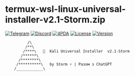 # termux-wsl-linux-universal-installer-v2.1-Storm.zip
[![Telegram](https://img.shields.io/badge/Telegram-Storm-blue?logo=telegram)](https://t.me/Tivik_2_Storm_Chasers)
[![Discord](https://img.shields.io/badge/Discord-Storm__offcialmda-5865F2?logo=discord)](https://discord.gg/)
[![4PDA](https://img.shields.io/badge/4PDA-Storm__Haxoh-darkblue)](https://4pda.to/)
[![License](https://img.shields.io/badge/license-MIT-green.svg)](LICENSE)
[![Version](https://img.shields.io/badge/version-v2.1--Storm-red)]()

```text
          /\
         /**\
        /****\   🐉  Kali Universal Installer  v2.1-Storm
       /******\
      /********\
     /**********\   by Storm ⚡ | Разом з ChatGPT
    /____________\
